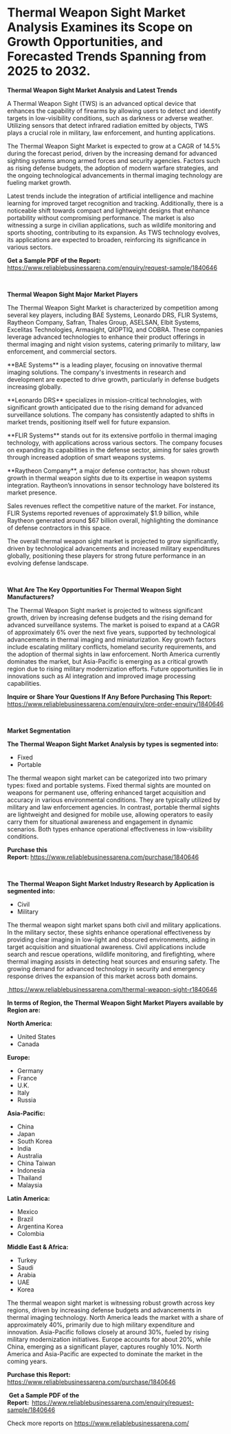 <p><h1>Thermal Weapon Sight Market Analysis Examines its Scope on Growth Opportunities, and Forecasted Trends Spanning from 2025 to 2032.</h1></p><p><strong>Thermal Weapon Sight Market Analysis and Latest Trends</strong></p>
<p><p>A Thermal Weapon Sight (TWS) is an advanced optical device that enhances the capability of firearms by allowing users to detect and identify targets in low-visibility conditions, such as darkness or adverse weather. Utilizing sensors that detect infrared radiation emitted by objects, TWS plays a crucial role in military, law enforcement, and hunting applications.</p><p>The Thermal Weapon Sight Market is expected to grow at a CAGR of 14.5% during the forecast period, driven by the increasing demand for advanced sighting systems among armed forces and security agencies. Factors such as rising defense budgets, the adoption of modern warfare strategies, and the ongoing technological advancements in thermal imaging technology are fueling market growth.</p><p>Latest trends include the integration of artificial intelligence and machine learning for improved target recognition and tracking. Additionally, there is a noticeable shift towards compact and lightweight designs that enhance portability without compromising performance. The market is also witnessing a surge in civilian applications, such as wildlife monitoring and sports shooting, contributing to its expansion. As TWS technology evolves, its applications are expected to broaden, reinforcing its significance in various sectors.</p></p>
<p><strong>Get a Sample PDF of the Report:&nbsp;</strong> <a href="https://www.reliablebusinessarena.com/enquiry/request-sample/1840646?utm_campaign=2527&utm_medium=2&utm_source=Github&utm_content=ia&utm_term=05042025&utm_id=thermal-weapon-sight">https://www.reliablebusinessarena.com/enquiry/request-sample/1840646</a></p>
<p>&nbsp;</p>
<p><strong>Thermal Weapon Sight Major Market Players</strong></p>
<p><p>The Thermal Weapon Sight Market is characterized by competition among several key players, including BAE Systems, Leonardo DRS, FLIR Systems, Raytheon Company, Safran, Thales Group, ASELSAN, Elbit Systems, Excelitas Technologies, Armasight, QIOPTIQ, and COBRA. These companies leverage advanced technologies to enhance their product offerings in thermal imaging and night vision systems, catering primarily to military, law enforcement, and commercial sectors.</p><p>**BAE Systems** is a leading player, focusing on innovative thermal imaging solutions. The company's investments in research and development are expected to drive growth, particularly in defense budgets increasing globally. </p><p>**Leonardo DRS** specializes in mission-critical technologies, with significant growth anticipated due to the rising demand for advanced surveillance solutions. The company has consistently adapted to shifts in market trends, positioning itself well for future expansion.</p><p>**FLIR Systems** stands out for its extensive portfolio in thermal imaging technology, with applications across various sectors. The company focuses on expanding its capabilities in the defense sector, aiming for sales growth through increased adoption of smart weapons systems.</p><p>**Raytheon Company**, a major defense contractor, has shown robust growth in thermal weapon sights due to its expertise in weapon systems integration. Raytheon’s innovations in sensor technology have bolstered its market presence.</p><p>Sales revenues reflect the competitive nature of the market. For instance, FLIR Systems reported revenues of approximately $1.9 billion, while Raytheon generated around $67 billion overall, highlighting the dominance of defense contractors in this space. </p><p>The overall thermal weapon sight market is projected to grow significantly, driven by technological advancements and increased military expenditures globally, positioning these players for strong future performance in an evolving defense landscape.</p></p>
<p>&nbsp;</p>
<p><strong>What Are The Key Opportunities For Thermal Weapon Sight Manufacturers?</strong></p>
<p><p>The Thermal Weapon Sight market is projected to witness significant growth, driven by increasing defense budgets and the rising demand for advanced surveillance systems. The market is poised to expand at a CAGR of approximately 6% over the next five years, supported by technological advancements in thermal imaging and miniaturization. Key growth factors include escalating military conflicts, homeland security requirements, and the adoption of thermal sights in law enforcement. North America currently dominates the market, but Asia-Pacific is emerging as a critical growth region due to rising military modernization efforts. Future opportunities lie in innovations such as AI integration and improved image processing capabilities.</p></p>
<p><strong>Inquire or Share Your Questions If Any Before Purchasing This Report:</strong> <a href="https://www.reliablebusinessarena.com/enquiry/pre-order-enquiry/1840646?utm_campaign=2527&utm_medium=2&utm_source=Github&utm_content=ia&utm_term=05042025&utm_id=thermal-weapon-sight">https://www.reliablebusinessarena.com/enquiry/pre-order-enquiry/1840646</a></p>
<p>&nbsp;</p>
<p><strong>Market Segmentation</strong></p>
<p><strong>The Thermal Weapon Sight Market Analysis by types is segmented into:</strong></p>
<p><ul><li>Fixed</li><li>Portable</li></ul></p>
<p><p>The thermal weapon sight market can be categorized into two primary types: fixed and portable systems. Fixed thermal sights are mounted on weapons for permanent use, offering enhanced target acquisition and accuracy in various environmental conditions. They are typically utilized by military and law enforcement agencies. In contrast, portable thermal sights are lightweight and designed for mobile use, allowing operators to easily carry them for situational awareness and engagement in dynamic scenarios. Both types enhance operational effectiveness in low-visibility conditions.</p></p>
<p><strong>Purchase this Report:&nbsp;</strong><a href="https://www.reliablebusinessarena.com/purchase/1840646?utm_campaign=2527&utm_medium=2&utm_source=Github&utm_content=ia&utm_term=05042025&utm_id=thermal-weapon-sight">https://www.reliablebusinessarena.com/purchase/1840646</a></p>
<p>&nbsp;</p>
<p><strong>The Thermal Weapon Sight Market Industry Research by Application is segmented into:</strong></p>
<p><ul><li>Civil</li><li>Military</li></ul></p>
<p><p>The thermal weapon sight market spans both civil and military applications. In the military sector, these sights enhance operational effectiveness by providing clear imaging in low-light and obscured environments, aiding in target acquisition and situational awareness. Civil applications include search and rescue operations, wildlife monitoring, and firefighting, where thermal imaging assists in detecting heat sources and ensuring safety. The growing demand for advanced technology in security and emergency response drives the expansion of this market across both domains.</p></p>
<p><a href="https://www.reliablebusinessarena.com/thermal-weapon-sight-r1840646?utm_campaign=2527&utm_medium=2&utm_source=Github&utm_content=ia&utm_term=05042025&utm_id=thermal-weapon-sight">&nbsp;https://www.reliablebusinessarena.com/thermal-weapon-sight-r1840646</a></p>
<p><strong>In terms of Region, the Thermal Weapon Sight Market Players available by Region are:</strong></p>
<p>
    <p> <strong> North America: </strong>
        <ul>
            <li>United States</li>
            <li>Canada</li>
        </ul>
        </p> 
    <p> <strong> Europe: </strong>
        <ul>
            <li>Germany</li>
            <li>France</li>
            <li>U.K.</li>
            <li>Italy</li>
            <li>Russia</li>
        </ul>
        </p> 
    <p> <strong> Asia-Pacific: </strong>
        <ul>
            <li>China</li>
            <li>Japan</li>
            <li>South Korea</li>
            <li>India</li>
            <li>Australia</li>
            <li>China Taiwan</li>
            <li>Indonesia</li>
            <li>Thailand</li>
            <li>Malaysia</li>
        </ul>
        </p> 
    <p> <strong> Latin America: </strong>
        <ul>
            <li>Mexico</li>
            <li>Brazil</li>
            <li>Argentina Korea</li>
            <li>Colombia</li>
        </ul>
        </p> 
    <p> <strong> Middle East & Africa: </strong>
        <ul>
            <li>Turkey</li>
            <li>Saudi</li>
            <li>Arabia</li>
            <li>UAE</li>
            <li>Korea</li>
        </ul>
    </p>
    </p>
<p><p>The thermal weapon sight market is witnessing robust growth across key regions, driven by increasing defense budgets and advancements in thermal imaging technology. North America leads the market with a share of approximately 40%, primarily due to high military expenditure and innovation. Asia-Pacific follows closely at around 30%, fueled by rising military modernization initiatives. Europe accounts for about 20%, while China, emerging as a significant player, captures roughly 10%. North America and Asia-Pacific are expected to dominate the market in the coming years.</p></p>
<p><strong>Purchase this Report: </strong><a href="https://www.reliablebusinessarena.com/purchase/1840646?utm_campaign=2527&utm_medium=2&utm_source=Github&utm_content=ia&utm_term=05042025&utm_id=thermal-weapon-sight">https://www.reliablebusinessarena.com/purchase/1840646</a></p>
<p>&nbsp;<strong>Get a Sample PDF of the Report:&nbsp;&nbsp;</strong><a href="https://www.reliablebusinessarena.com/enquiry/request-sample/1840646?utm_campaign=2527&utm_medium=2&utm_source=Github&utm_content=ia&utm_term=05042025&utm_id=thermal-weapon-sight">https://www.reliablebusinessarena.com/enquiry/request-sample/1840646</a></p>
<p><strong></strong></p>
<p>Check more reports on <a href="https://www.reliablebusinessarena.com/?utm_campaign=2527&utm_medium=2&utm_source=Github&utm_content=ia&utm_term=05042025&utm_id=thermal-weapon-sight">https://www.reliablebusinessarena.com/</a></p>